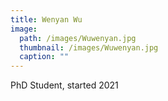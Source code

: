 ```yaml
---
title: Wenyan Wu
image: 
  path: /images/Wuwenyan.jpg
  thumbnail: /images/Wuwenyan.jpg
  caption: ""
---
```

PhD Student, started 2021  
